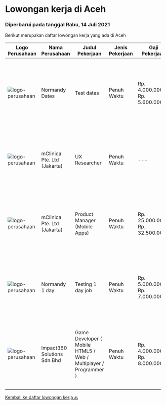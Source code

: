 
  # Lowongan kerja di Aceh

  ### Diperbarui pada tanggal Rabu, 14 Juli 2021

  Berikut merupakan daftar lowongan kerja yang ada di Aceh

  |Logo Perusahaan | Nama Perusahaan | Judul Pekerjaan | Jenis Pekerjaan | Gaji Pekerjaan | Lokasi | Deskripsi | Tanggal diunggah | Pranala |
  | -------------- | --------------- | --------------- | --------- | --------- | -------------- | ------- | ----------- | ----------- |
  |![logo-perusahaan](https://us.123rf.com/450wm/pavelstasevich/pavelstasevich1811/pavelstasevich181101027/112815900-stock-vector-no-image-available-icon-flat-vector.jpg?ver=6)|Normandy Dates|Test dates|Penuh Waktu|Rp. 4.000.000-Rp. 5.600.000|Aceh|Job descriptionWrite or copy and paste the job responsibilities and requirement in the text box below.Job descriptionWrite or copy and paste the job...|Senin, 12 Juli 2021|https://www.jobstreet.co.id/id/job/test-dates-3576246?token=0~16233df7-4084-42e2-8287-849a180530c7&sectionRank=1&jobId=jobstreet-id-job-3576246|
|![logo-perusahaan](https://image-service-cdn.seek.com.au/7665bb5bd589f085f653b36d2f3cbccaf93e5953/ee4dce1061f3f616224767ad58cb2fc751b8d2dc)|mClinica Pte. Ltd (Jakarta)|UX Researcher|Penuh Waktu|---|Aceh|mClinica is hiring for a UX Researcher to serve our clients in Southeast Asia and support our growth regionally and globally. We are looking for a...|Kamis, 08 Juli 2021|https://www.jobstreet.co.id/id/job/ux-researcher-3567687?token=0~16233df7-4084-42e2-8287-849a180530c7&sectionRank=2&jobId=jobstreet-id-job-3567687|
|![logo-perusahaan](https://image-service-cdn.seek.com.au/7665bb5bd589f085f653b36d2f3cbccaf93e5953/ee4dce1061f3f616224767ad58cb2fc751b8d2dc)|mClinica Pte. Ltd (Jakarta)|Product Manager (Mobile Apps)|Penuh Waktu|Rp. 25.000.000-Rp. 32.500.000|Aceh|mClinica is hiring for a Product/Project Manager to serve our clients in Southeast Asia and support our growth regionally and globally. We are looking...|Selasa, 29 Juni 2021|https://www.jobstreet.co.id/id/job/product-manager-mobile-apps-3567675?token=0~16233df7-4084-42e2-8287-849a180530c7&sectionRank=3&jobId=jobstreet-id-job-3567675|
|![logo-perusahaan](https://us.123rf.com/450wm/pavelstasevich/pavelstasevich1811/pavelstasevich181101027/112815900-stock-vector-no-image-available-icon-flat-vector.jpg?ver=6)|Normandy 1 day|Testing 1 day job|Penuh Waktu|Rp. 5.000.000-Rp. 7.000.000|Kota Banda Aceh|Write or copy and paste the job responsibilities and requirement in the text box below.Write or copy and paste the job responsibilities and...|Rabu, 23 Juni 2021|https://www.jobstreet.co.id/id/job/testing-1-day-job-3562496?token=0~16233df7-4084-42e2-8287-849a180530c7&sectionRank=4&jobId=jobstreet-id-job-3562496|
|![logo-perusahaan](https://image-service-cdn.seek.com.au/06b729438205195a03d4bcec08ce1ddd5d9c1576/ee4dce1061f3f616224767ad58cb2fc751b8d2dc)|Impact360 Solutions Sdn Bhd|Game Developer ( Mobile HTML5 / Web / Multiplayer / Programmer )|Penuh Waktu|Rp. 4.000.000-Rp. 8.000.000|Aceh|We are hiring remote HTML5 game developers from all parts of Indonesia. If you have real experience building HTML5 games or applications, you're...|Selasa, 22 Juni 2021|https://www.jobstreet.co.id/id/job/game-developer-mobile-html5-web-multiplayer-programmer-4597348/origin/my?token=0~16233df7-4084-42e2-8287-849a180530c7&sectionRank=5&jobId=jobstreet-my-job-4597348|


  [Kembali ke daftar lowongan kerja 🔙](../README.md#daftar-lowongan-kerja)
  